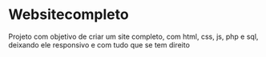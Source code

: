 # Websitecompleto
Projeto com objetivo de criar um site completo, com html, css, js, php e sql, deixando ele responsivo e com tudo que se tem direito
